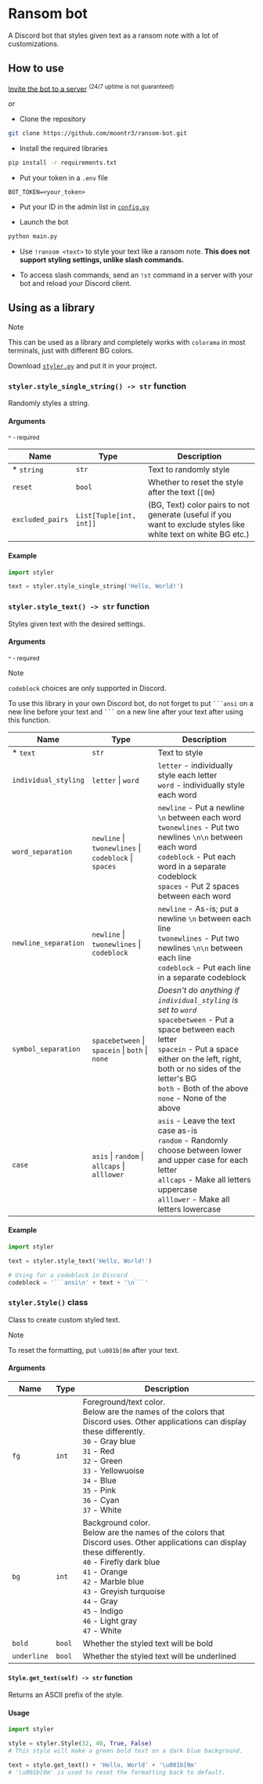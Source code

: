 # Ransom bot

A Discord bot that styles given text as a ransom note with a lot of customizations.

## How to use

[Invite the bot to a server](https://discord.com/oauth2/authorize?client_id=1273037580925009941) <sup>(24/7 uptime is not guaranteed)

_or_

- Clone the repository<br>
```sh
git clone https://github.com/moontr3/ransom-bot.git
```

- Install the required libraries
```sh
pip install -r requirements.txt
```

- Put your token in a `.env` file
```
BOT_TOKEN=<your_token>
```

- Put your ID in the admin list in [`config.py`]('https://github.com/moontr3/ransom-bot/blob/main/config.py')

- Launch the bot
```sh
python main.py
```

- Use `!ransom <text>` to style your text like a ransom note. **This does not support styling settings, unlike slash commands.**

- To access slash commands, send an `!st` command in a server with your bot and reload your Discord client.

## Using as a library

> [!NOTE]
> This can be used as a library and completely works with `colorama` in most terminals, just with different BG colors.

Download [`styler.py`]('https://github.com/moontr3/ransom-bot/blob/main/styler.py') and put it in your project.


### `styler.style_single_string() -> str` function
Randomly styles a string.

#### Arguments

<sup>`*` - required</sup>

| Name | Type | Description |
| ----- | ----- | ----- |
| * `string`         | `str`  | Text to randomly style |
| `reset`          | `bool` | Whether to reset the style after the text (`[0m`) |
| `excluded_pairs` | `List[Tuple[int, int]]` | (BG, Text) color pairs to not generate (useful if you want to exclude styles like white text on white BG etc.) |


#### Example

```py
import styler

text = styler.style_single_string('Hello, World!')
```


### `styler.style_text() -> str` function
Styles given text with the desired settings.


#### Arguments

<sup>`*` - required</sup>

> [!NOTE]
> `codeblock` choices are only supported in Discord.
> 
> To use this library in your own Discord bot, do not forget to put ` ```ansi ` on a new line before your text and ` ``` ` on a new line after your text after using this function.

| Name | Type | Description |
| ----- | ----- | ----- |
| * `text`         | `str`  | Text to style |
| `individual_styling` | `letter` \| `word` | `letter` - individually style each letter<br>`word` - individually style each word |
| `word_separation` | `newline` \| `twonewlines` \| `codeblock` \| `spaces` | `newline` - Put a newline `\n` between each word<br>`twonewlines` - Put two newlines `\n\n` between each word<br>`codeblock` - Put each word in a separate codeblock<br>`spaces` - Put 2 spaces between each word |
| `newline_separation` | `newline` \| `twonewlines` \| `codeblock` | `newline` - As-is; put a newline `\n` between each line<br>`twonewlines` - Put two newlines `\n\n` between each line<br>`codeblock` - Put each line in a separate codeblock |
| `symbol_separation` | `spacebetween` \| `spacein` \| `both` \| `none` | _Doesn't do anything if `individual_styling` is set to `word`_<br>`spacebetween` - Put a space between each letter<br>`spacein` - Put a space either on the left, right, both or no sides of the letter's BG<br>`both` - Both of the above<br>`none` - None of the above |
| `case` | `asis` \| `random` \| `allcaps` \| `alllower` | `asis` - Leave the text case as-is<br>`random` - Randomly choose between lower and upper case for each letter<br>`allcaps` - Make all letters uppercase<br>`alllower` - Make all letters lowercase |


#### Example

```py
import styler

text = styler.style_text('Hello, World!')

# Using for a codeblock in Discord
codeblock = '```ansi\n' + text + '\n```'
```


### `styler.Style()` class
Class to create custom styled text.

> [!NOTE]
> To reset the formatting, put `\u001b[0m` after your text.


#### Arguments

| Name | Type | Description |
| ----- | ----- | ----- |
| `fg` | `int` | Foreground/text color.<br>Below are the names of the colors that Discord uses. Other applications can display these differently.<br>`30` - Gray blue<br>`31` - Red<br>`32` - Green<br>`33` - Yellowuoise<br>`34` - Blue<br>`35` - Pink<br>`36` - Cyan<br>`37` - White |
| `bg` | `int` | Background color.<br>Below are the names of the colors that Discord uses. Other applications can display these differently.<br>`40` - Firefly dark blue<br>`41` - Orange<br>`42` - Marble blue<br>`43` - Greyish turquoise<br>`44` - Gray<br>`45` - Indigo<br>`46` - Light gray<br>`47` - White |
| `bold` | `bool` | Whether the styled text will be bold |
| `underline` | `bool` | Whether the styled text will be underlined |


#### `Style.get_text(self) -> str` function
Returns an ASCII prefix of the style.


#### Usage

```py
import styler

style = styler.Style(32, 40, True, False)
# This style will make a green bold text on a dark blue background.

text = style.get_text() + 'Hello, World' + '\u001b[0m'
# '\u001b[0m' is used to reset the formatting back to default.
```